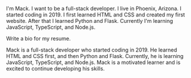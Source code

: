 I'm Mack.
I want to be a full-stack developer.
I live in Phoenix, Arizona.
I started coding in 2019.
I first learned HTML and CSS and created my first website.
After that I learned Python and Flask.
Currently I'm learning JavaScript, TypeScript, and Node.js.

Write a bio for my resume.

Mack is a full-stack developer who started coding in 2019. He learned HTML and CSS first, and then Python and Flask. Currently, he is learning JavaScript, TypeScript, and Node.js. Mack is a motivated learner and is excited to continue developing his skills.

